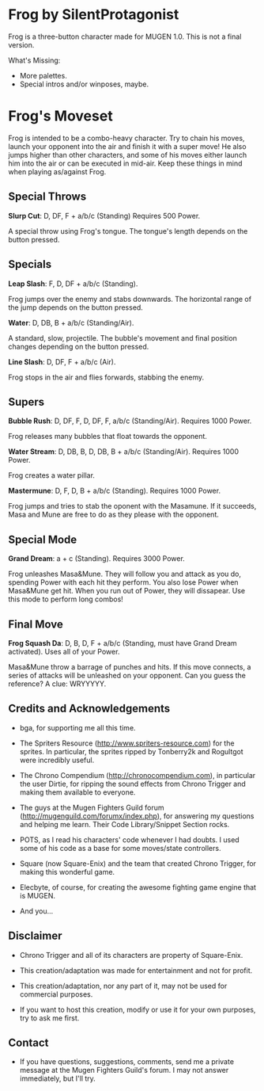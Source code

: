 
Frog by SilentProtagonist 
================================

Frog is a three-button character made for MUGEN 1.0.
This is not a final version.

What's Missing:

- More palettes.
- Special intros and/or winposes, maybe.


Frog's Moveset
==============

Frog is intended to be a combo-heavy character. Try to chain his moves, 
launch your opponent into the air and finish it with a super move!
He also jumps higher than other characters, and some of his moves 
either launch him into the air or can be executed in mid-air. 
Keep these things in mind when playing as/against Frog.


Special Throws
--------------

**Slurp Cut**: D, DF, F + a/b/c (Standing) Requires 500 Power.

A special throw using Frog's tongue. The tongue's length depends on 
the button pressed.


Specials
--------

**Leap Slash**: F, D, DF + a/b/c (Standing).

Frog jumps over the enemy and stabs downwards.
The horizontal range of the jump depends on the button pressed.

**Water**: D, DB, B + a/b/c (Standing/Air).

A standard, slow, projectile.
The bubble's movement and final position changes depending on the
button pressed.

**Line Slash**: D, DF, F + a/b/c (Air).

Frog stops in the air and flies forwards, stabbing the enemy.


Supers
------

**Bubble Rush**: D, DF, F, D, DF, F, a/b/c (Standing/Air). Requires 1000 Power.

Frog releases many bubbles that float towards the opponent.

**Water Stream**: D, DB, B, D, DB, B + a/b/c (Standing/Air). Requires 1000 Power.

Frog creates a water pillar.

**Mastermune**: D, F, D, B + a/b/c (Standing). Requires 1000 Power.

Frog jumps and tries to stab the oponent with the Masamune.
If it succeeds, Masa and Mune are free to do as they please
with the opponent.

Special Mode
------------

**Grand Dream**: a + c (Standing). Requires 3000 Power.

Frog unleashes Masa&Mune. They will follow you and attack as you do, 
spending Power with each hit they perform. You also lose Power when 
Masa&Mune get hit. When you run out of Power, they will dissapear.
Use this mode to perform long combos!

Final Move
----------

**Frog Squash Da**: D, B, D, F + a/b/c (Standing, must have Grand Dream activated). Uses all of your Power.

Masa&Mune throw a barrage of punches and hits. If this move connects, 
a series of attacks will be unleashed on your opponent. Can you guess
the reference? A clue: WRYYYYY.


Credits and Acknowledgements
----------------------------

- bga, for supporting me all this time.

- The Spriters Resource (http://www.spriters-resource.com) for the sprites. In particular,
  the sprites ripped by Tonberry2k and Rogultgot were incredibly useful.

- The Chrono Compendium (http://chronocompendium.com), in particular the user Dirtie, for
  ripping the sound effects from Chrono Trigger and making them available to everyone.

- The guys at the Mugen Fighters Guild forum (http://mugenguild.com/forumx/index.php),
  for answering my questions and helping me learn. Their Code Library/Snippet Section rocks.

- POTS, as I read his characters' code whenever I had doubts. I used some of his code as a
  base for some moves/state controllers.

- Square (now Square-Enix) and the team that created Chrono Trigger, for making this
wonderful game.

- Elecbyte, of course, for creating the awesome fighting game engine that is MUGEN.

- And you...


Disclaimer
----------

- Chrono Trigger and all of its characters are property of Square-Enix.

- This creation/adaptation was made for entertainment and not for profit.

- This creation/adaptation, nor any part of it, may not be used for commercial purposes. 

- If you want to host this creation, modify or use it for your own purposes,
  try to ask me first.


Contact
-------

- If you have questions, suggestions, comments, send me a private message at the Mugen Fighters Guild's forum.
  I may not answer immediately, but I'll try.